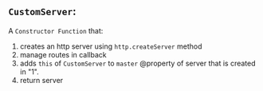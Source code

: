 ## `CustomServer`:

A `Constructor Function` that:

1. creates an http server using `http.createServer` method
2. manage routes in callback
3. adds `this` of `CustomServer` to `master` @property of server that is created in "1".
4. return server